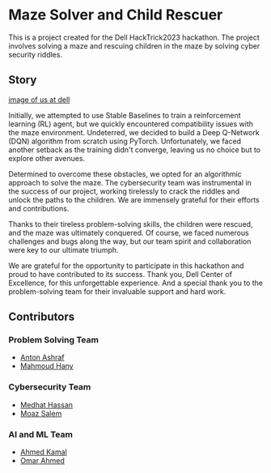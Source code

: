 # Maze Solver and Child Rescuer

This is a project created for the Dell HackTrick2023 hackathon. The project involves solving a maze and rescuing children in the maze by solving cyber security riddles.

## Story

[image of us at dell](./Photos/photo_2023-03-17_23-42-34.jpg)

Initially, we attempted to use Stable Baselines to train a reinforcement learning (RL) agent, but we quickly encountered compatibility issues with the maze environment. Undeterred, we decided to build a Deep Q-Network (DQN) algorithm from scratch using PyTorch. Unfortunately, we faced another setback as the training didn't converge, leaving us no choice but to explore other avenues.

Determined to overcome these obstacles, we opted for an algorithmic approach to solve the maze. The cybersecurity team was instrumental in the success of our project, working tirelessly to crack the riddles and unlock the paths to the children. We are immensely grateful for their efforts and contributions.

Thanks to their tireless problem-solving skills, the children were rescued, and the maze was ultimately conquered. Of course, we faced numerous challenges and bugs along the way, but our team spirit and collaboration were key to our ultimate triumph.

We are grateful for the opportunity to participate in this hackathon and proud to have contributed to its success. Thank you, Dell Center of Excellence, for this unforgettable experience. And a special thank you to the problem-solving team for their invaluable support and hard work.

## Contributors

### Problem Solving Team

- [Anton Ashraf](https://github.com/AntonAshraf)
- [Mahmoud Hany](https://github.com/MahmoudHanyFathalla)

### Cybersecurity Team

- [Medhat Hassan](https://github.com/MedhatHassan)
- [Moaz Salem](https://github.com/mooazsalem201)

### AI and ML Team

- [Ahmed Kamal](https://github.com/AhmadKamal0)
- [Omar Ahmed](https://github.com/OmarAhmed-A)
